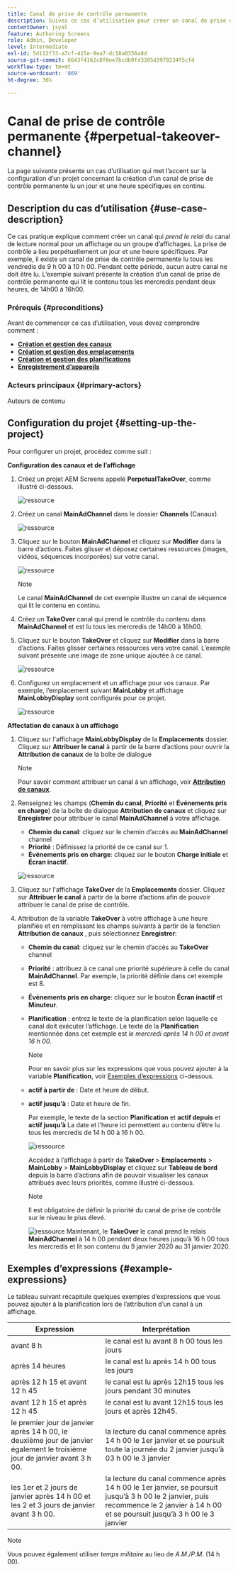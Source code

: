 ```yaml
---
title: Canal de prise de contrôle permanente
description: Suivez ce cas d’utilisation pour créer un canal de prise de contrôle permanente.
contentOwner: jsyal
feature: Authoring Screens
role: Admin, Developer
level: Intermediate
exl-id: 5d112f33-a7cf-415e-9ea7-dc18a0356a8d
source-git-commit: 6643f4162c8f0ee7bcdb0fd3305d3978234f5cfd
workflow-type: tm+mt
source-wordcount: '869'
ht-degree: 36%

---
```


# Canal de prise de contrôle permanente {#perpetual-takeover-channel}

La page suivante présente un cas d’utilisation qui met l’accent sur la configuration d’un projet concernant la création d’un canal de prise de contrôle permanente lu un jour et une heure spécifiques en continu.

## Description du cas d’utilisation {#use-case-description}

Ce cas pratique explique comment créer un canal qui *prend le relai* du canal de lecture normal pour un affichage ou un groupe d’affichages. La prise de contrôle a lieu perpétuellement un jour et une heure spécifiques.
Par exemple, il existe un canal de prise de contrôle permanente lu tous les vendredis de 9 h 00 à 10 h 00. Pendant cette période, aucun autre canal ne doit être lu. L’exemple suivant présente la création d’un canal de prise de contrôle permanente qui lit le contenu tous les mercredis pendant deux heures, de 14h00 à 16h00.

### Prérequis {#preconditions}

Avant de commencer ce cas d’utilisation, vous devez comprendre comment :

* **[Création et gestion des canaux](managing-channels.md)**
* **[Création et gestion des emplacements](managing-locations.md)**
* **[Création et gestion des planifications](managing-schedules.md)**
* **[Enregistrement d’appareils](device-registration.md)**

### Acteurs principaux {#primary-actors}

Auteurs de contenu

## Configuration du projet {#setting-up-the-project}

Pour configurer un projet, procédez comme suit :

**Configuration des canaux et de l’affichage**

1. Créez un projet AEM Screens appelé **PerpetualTakeOver**, comme illustré ci-dessous.

   ![ressource](assets/p_usecase1.png)

1. Créez un canal **MainAdChannel** dans le dossier **Channels** (Canaux).

   ![ressource](assets/p_usecase2.png)

1. Cliquez sur le bouton **MainAdChannel** et cliquez sur **Modifier** dans la barre d’actions. Faites glisser et déposez certaines ressources (images, vidéos, séquences incorporées) sur votre canal.

   ![ressource](assets/p_usecase3.png)


   >[!NOTE]
   >Le canal **MainAdChannel** de cet exemple illustre un canal de séquence qui lit le contenu en continu.

1. Créez un **TakeOver** canal qui prend le contrôle du contenu dans **MainAdChannel** et est lu tous les mercredis de 14h00 à 16h00.

1. Cliquez sur le bouton **TakeOver** et cliquez sur **Modifier** dans la barre d’actions. Faites glisser certaines ressources vers votre canal. L’exemple suivant présente une image de zone unique ajoutée à ce canal.

   ![ressource](assets/p_usecase4.png)

1. Configurez un emplacement et un affichage pour vos canaux. Par exemple, l’emplacement suivant **MainLobby** et affichage **MainLobbyDisplay** sont configurés pour ce projet.

   ![ressource](assets/p_usecase5.png)

**Affectation de canaux à un affichage**

1. Cliquez sur l&#39;affichage **MainLobbyDisplay** de la **Emplacements** dossier. Cliquez sur **Attribuer le canal** à partir de la barre d’actions pour ouvrir la **Attribution de canaux** de la boîte de dialogue

   >[!NOTE]
   >Pour savoir comment attribuer un canal à un affichage, voir **[Attribution de canaux](channel-assignment.md)**.

1. Renseignez les champs (**Chemin du canal**, **Priorité** et **Événements pris en charge**) de la boîte de dialogue **Attribution de canaux** et cliquez sur **Enregistrer** pour attribuer le canal **MainAdChannel** à votre affichage.

   * **Chemin du canal**: cliquez sur le chemin d’accès au **MainAdChannel** channel
   * **Priorité** : Définissez la priorité de ce canal sur 1.
   * **Événements pris en charge**: cliquez sur le bouton **Charge initiale** et **Écran inactif**.

   ![ressource](assets/p_usecase6.png)

1. Cliquez sur l&#39;affichage **TakeOver** de la **Emplacements** dossier. Cliquez sur **Attribuer le canal** à partir de la barre d’actions afin de pouvoir attribuer le canal de prise de contrôle.

1. Attribution de la variable **TakeOver** à votre affichage à une heure planifiée et en remplissant les champs suivants à partir de la fonction **Attribution de canaux** , puis sélectionnez **Enregistrer**:

   * **Chemin du canal**: cliquez sur le chemin d’accès au **TakeOver** channel
   * **Priorité** : attribuez à ce canal une priorité supérieure à celle du canal **MainAdChannel**. Par exemple, la priorité définie dans cet exemple est 8.
   * **Événements pris en charge**: cliquez sur le bouton **Écran inactif** et **Minuteur**.
   * **Planification** : entrez le texte de la planification selon laquelle ce canal doit exécuter l’affichage. Le texte de la **Planification** mentionnée dans cet exemple est *le mercredi après 14 h 00 et avant 16 h 00*.

     >[!NOTE]
     >Pour en savoir plus sur les expressions que vous pouvez ajouter à la variable **Planification**, voir [Exemples d’expressions](#example-expressions) ci-dessous.
   * **actif à partir de** : Date et heure de début.
   * **actif jusqu’à** : Date et heure de fin.

     Par exemple, le texte de la section **Planification** et **actif depuis** et **actif jusqu’à** La date et l’heure ici permettent au contenu d’être lu tous les mercredis de 14 h 00 à 16 h 00.


     ![ressource](assets/p_usecase7.png)

     Accédez à l’affichage à partir de **TakeOver** > **Emplacements** > **MainLobby** > **MainLobbyDisplay** et cliquez sur **Tableau de bord** depuis la barre d’actions afin de pouvoir visualiser les canaux attribués avec leurs priorités, comme illustré ci-dessous.

     >[!NOTE]
     >Il est obligatoire de définir la priorité du canal de prise de contrôle sur le niveau le plus élevé.

     ![ressource](assets/p_usecase8.png)
Maintenant, le **TakeOver** le canal prend le relais **MainAdChannel** à 14 h 00 pendant deux heures jusqu’à 16 h 00 tous les mercredis et lit son contenu du 9 janvier 2020 au 31 janvier 2020.

## Exemples d’expressions {#example-expressions}

Le tableau suivant récapitule quelques exemples d’expressions que vous pouvez ajouter à la planification lors de l’attribution d’un canal à un affichage.

| **Expression** | **Interprétation** |
|---|---|
| avant 8 h | le canal est lu avant 8 h 00 tous les jours |
| après 14 heures | le canal est lu après 14 h 00 tous les jours |
| après 12 h 15 et avant 12 h 45 | le canal est lu après 12h15 tous les jours pendant 30 minutes |
| avant 12 h 15 et après 12 h 45 | le canal est lu avant 12h15 tous les jours et après 12h45. |
| le premier jour de janvier après 14 h 00, le deuxième jour de janvier également le troisième jour de janvier avant 3 h 00. | la lecture du canal commence après 14 h 00 le 1er janvier et se poursuit toute la journée du 2 janvier jusqu’à 03 h 00 le 3 janvier |
| les 1er et 2 jours de janvier après 14 h 00 et les 2 et 3 jours de janvier avant 3 h 00. | la lecture du canal commence après 14 h 00 le 1er janvier, se poursuit jusqu’à 3 h 00 le 2 janvier, puis recommence le 2 janvier à 14 h 00 et se poursuit jusqu’à 3 h 00 le 3 janvier |

>[!NOTE]
>
>Vous pouvez également utiliser _temps militaire_ au lieu de *A.M./P.M.* (14 h 00).

